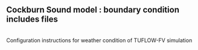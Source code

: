 ## Cockburn Sound model : boundary condition includes files

<br>
Configuration instructions for weather condition of TUFLOW-FV simulation
